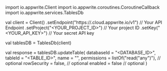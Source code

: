 import io.appwrite.Client
import io.appwrite.coroutines.CoroutineCallback
import io.appwrite.services.TablesDb

val client = Client()
    .setEndpoint("https://<REGION>.cloud.appwrite.io/v1") // Your API Endpoint
    .setProject("<YOUR_PROJECT_ID>") // Your project ID
    .setKey("<YOUR_API_KEY>") // Your secret API key

val tablesDB = TablesDb(client)

val response = tablesDB.updateTable(
    databaseId = "<DATABASE_ID>",
    tableId = "<TABLE_ID>",
    name = "<NAME>",
    permissions = listOf("read("any")"), // optional
    rowSecurity = false, // optional
    enabled = false // optional
)
